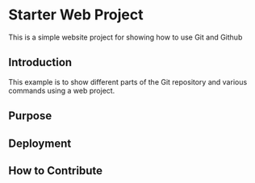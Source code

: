 # Starter Web Project

This is a simple website project for showing how to use Git and Github

## Introduction

This example is to show different parts of the Git repository and various commands using a web project.

## Purpose

## Deployment

## How to Contribute